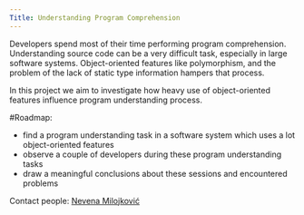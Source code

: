 ```yaml
---
Title: Understanding Program Comprehension
---
```


Developers spend most of their time performing program comprehension. Understanding source code can be a very difficult task, especially in large software systems. Object-oriented features like polymorphism, and the problem of the lack of static type information hampers that process.

In this project we aim to investigate how heavy use of object-oriented features influence program understanding process.

#Roadmap:

-  find a program understanding task in a software system which uses a lot object-oriented features 
-  observe a couple of developers during these program understanding tasks
-  draw a meaningful conclusions about these sessions and encountered problems

Contact people:
[Nevena Milojković](%base_url%/staff/Milojkovic)
